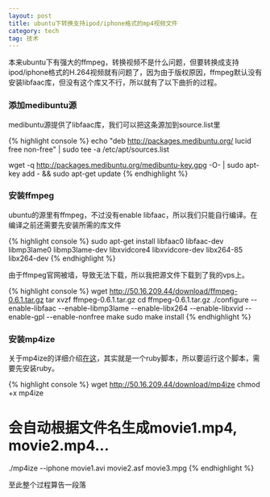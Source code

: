 ```yaml
---
layout: post
title: ubuntu下转换支持ipod/iphone格式的mp4视频文件
category: tech
tag: 技术
---
```


本来ubuntu下有强大的ffmpeg，转换视频不是什么问题，但要转换成支持ipod/iphone格式的H.264视频就有问题了，因为由于版权原因，ffmpeg默认没有安装libfaac库，但没有这个库又不行，所以就有了以下曲折的过程。

### 添加medibuntu源

medibuntu源提供了libfaac库，我们可以把这条源加到source.list里

{% highlight console %}
echo "deb http://packages.medibuntu.org/ lucid free non-free" | sudo tee -a /etc/apt/sources.list

wget -q http://packages.medibuntu.org/medibuntu-key.gpg -O- | sudo apt-key add - && sudo apt-get update
{% endhighlight %}

### 安装ffmpeg

ubuntu的源里有ffmpeg，不过没有enable libfaac，所以我们只能自行编译。在编译之前还需要先安装所需的库文件

{% highlight console %}
sudo apt-get install libfaac0 libfaac-dev libmp3lame0 libmp3lame-dev libxvidcore4 libxvidcore-dev libx264-85 libx264-dev
{% endhighlight %}

由于ffmpeg官网被墙，导致无法下载，所以我把源文件下载到了我的vps上。

{% highlight console %}
wget http://50.16.209.44/download/ffmpeg-0.6.1.tar.gz
tar xvzf ffmpeg-0.6.1.tar.gz
cd ffmpeg-0.6.1.tar.gz
./configure --enable-libfaac --enable-libmp3lame --enable-libx264 --enable-libxvid --enable-gpl --enable-nonfree
make
sudo make install
{% endhighlight %}

### 安装mp4ize

关于mp4ize的详细介绍<a href="http://thomer.com/howtos/ipod_video.html">在这</a>，其实就是一个ruby脚本，所以要运行这个脚本，需要先安装ruby。

{% highlight console %}
wget http://50.16.209.44/download/mp4ize
chmod +x mp4ize
# 会自动根据文件名生成movie1.mp4, movie2.mp4...
./mp4ize --iphone movie1.avi movie2.asf movie3.mpg
{% endhighlight %}

至此整个过程算告一段落
